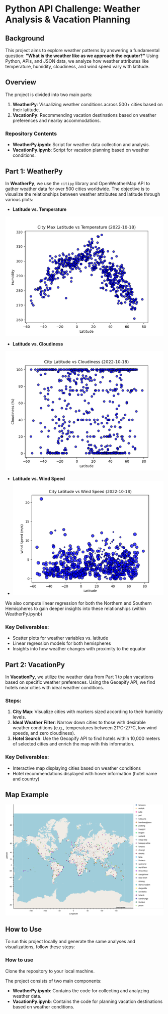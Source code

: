 # Python API Challenge: Weather Analysis & Vacation Planning

## Background
This project aims to explore weather patterns by answering a fundamental question: **"What is the weather like as we approach the equator?"** Using Python, APIs, and JSON data, we analyze how weather attributes like temperature, humidity, cloudiness, and wind speed vary with latitude.

## Overview
The project is divided into two main parts:
1. **WeatherPy**: Visualizing weather conditions across 500+ cities based on their latitude.
2. **VacationPy**: Recommending vacation destinations based on weather preferences and nearby accommodations.

### Repository Contents
- **WeatherPy.ipynb**: Script for weather data collection and analysis.
- **VacationPy.ipynb**: Script for vacation planning based on weather conditions.

## Part 1: WeatherPy

In **WeatherPy**, we use the `citipy` library and OpenWeatherMap API to gather weather data for over 500 cities worldwide. The objective is to visualize the relationships between weather attributes and latitude through various plots:
- **Latitude vs. Temperature**
  
![Fig1](output_data/Fig2.png)
  
- **Latitude vs. Cloudiness**
  
![Fig1](output_data/Fig3.png)

- **Latitude vs. Wind Speed**
- 
  ![Fig1](output_data/Fig4.png)

We also compute linear regression for both the Northern and Southern Hemispheres to gain deeper insights into these relationships (within WeatherPy.ipynb)

### Key Deliverables:
- Scatter plots for weather variables vs. latitude
- Linear regression models for both hemispheres
- Insights into how weather changes with proximity to the equator

## Part 2: VacationPy

In **VacationPy**, we utilize the weather data from Part 1 to plan vacations based on specific weather preferences. Using the Geoapify API, we find hotels near cities with ideal weather conditions.

### Steps:
1. **City Map**: Visualize cities with markers sized according to their humidity levels.
2. **Ideal Weather Filter**: Narrow down cities to those with desirable weather conditions (e.g., temperatures between 21°C-27°C, low wind speeds, and zero cloudiness).
3. **Hotel Search**: Use the Geoapify API to find hotels within 10,000 meters of selected cities and enrich the map with this information.

### Key Deliverables:
- Interactive map displaying cities based on weather conditions
- Hotel recommendations displayed with hover information (hotel name and country)

## Map Example

![Map Example](output_data/sample_Map.png)

## How to Use

To run this project locally and generate the same analyses and visualizations, follow these steps:



### How to use


Clone the repository to your local machine.

The project consists of two main components:
- **WeatherPy.ipynb**: Contains the code for collecting and analyzing weather data.
- **VacationPy.ipynb**: Contains the code for planning vacation destinations based on weather conditions.
